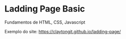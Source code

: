 # Ladding Page Basic

Fundamentos de HTML, CSS, Javascript

Exemplo do site: https://claytongit.github.io/ladding-page/
